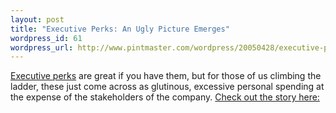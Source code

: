 ```yaml
--- 
layout: post
title: "Executive Perks: An Ugly Picture Emerges"
wordpress_id: 61
wordpress_url: http://www.pintmaster.com/wordpress/20050428/executive-perks-an-ugly-picture-emerges/
---
```

<a href="http://story.news.yahoo.com/s/bw/nf200504274085db042&printer=1">Executive perks</a> are great if you have them, but for those of us climbing the ladder, these just come across as glutinous, excessive personal spending at the expense of the stakeholders of the company. <a href="http://story.news.yahoo.com/s/bw/nf200504274085db042&printer=1">Check out the story here: </a>
